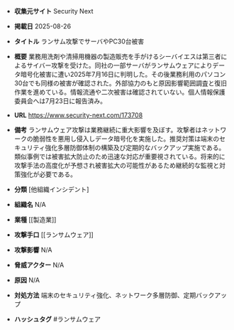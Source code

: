 - **収集元サイト**
Security Next

- **掲載日**
2025-08-26

- **タイトル**
ランサム攻撃でサーバやPC30台被害

- **概要**
業務用洗剤や清掃用機器の製造販売を手がけるシーバイエスは第三者によるサイバー攻撃を受けた。同社の一部サーバがランサムウェアによりデータ暗号化被害に遭い2025年7月16日に判明した。その後業務利用のパソコン30台でも同様の被害が確認された。外部協力のもと原因影響範囲調査と復旧作業を進めている。情報流通や二次被害は確認されていない。個人情報保護委員会へは7月23日に報告済み。

- **URL**
https://www.security-next.com/173708

- **備考**
ランサムウェア攻撃は業務継続に重大影響を及ぼす。攻撃者はネットワークの脆弱性を悪用し侵入しデータ暗号化を実施した。推奨対策は端末のセキュリティ強化多層防御体制の構築及び定期的なバックアップ実施である。類似事例では被害拡大防止のため迅速な対応が重要視されている。将来的に攻撃手法の高度化が予想され被害拡大の可能性があるため継続的な監視と対策強化が必要である。

- **分類**
[他組織インシデント]

- **組織名**
N/A

- **業種**
[[製造業]]

- **攻撃手口**
[[ランサムウェア]]

- **攻撃影響**
N/A

- **脅威アクター**
N/A

- **原因**
N/A

- **対処方法**
端末のセキュリティ強化、ネットワーク多層防御、定期バックアップ

- **ハッシュタグ**
#ランサムウェア
